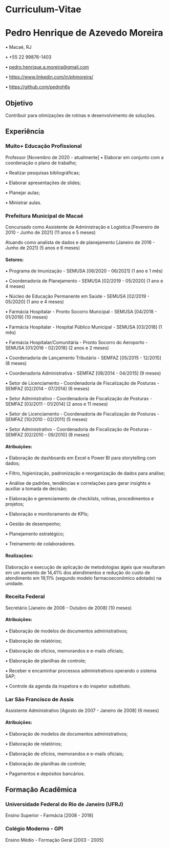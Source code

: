 # Curriculum-Vitae

# Pedro Henrique de Azevedo Moreira

• Macaé, RJ

• +55 22 99876-1403

• pedro.henrique.a.moreira@gmail.com

• https://www.linkedin.com/in/phmoreira/

• https://github.com/pedroh6s

## Objetivo

Contribuir para otimizações de rotinas e desenvolvimento de soluções.

## Experiência
### Muito+ Educação Profissional
Professor [Novembro de 2020 - atualmente]
• Elaborar em conjunto com a coordenação o plano de trabalho;

• Realizar pesquisas bibliográficas;

• Elaborar apresentações de slides;

• Planejar aulas;

• Ministrar aulas.

### Prefeitura Municipal de Macaé
Concursado como Assistente de Administração e Logística [Fevereiro de 2010 - Junho de 2021] (11 anos e 5 meses)

Atuando como analista de dados e de planejamento [Janeiro de 2016 - Junho de 2021] (5 anos e 6 meses)

#### Setores:

• Programa de Imunização - SEMUSA [06/2020 - 06/2021] (1 ano e 1 mês)

• Coordenadoria de Planejamento - SEMUSA [02/2019 - 05/2020] (1 ano e 4 meses)

• Núcleo de Educação Permanente em Saúde - SEMUSA [02/2019 - 05/2020] (1 ano e 4 meses)

• Farmácia Hospitalar - Pronto Socorro Municipal - SEMUSA [04/2018 - 01/2019] (10 meses)

• Farmácia Hospitalar - Hospital Público Municipal - SEMUSA [03/2018] (1 mês)

• Farmácia Hospitalar/Comunitária - Pronto Socorro do Aeroporto - SEMUSA [01/2016 - 02/2018] (2 anos e 2 meses)

• Coordenadoria de Lançamento Tributário - SEMFAZ [05/2015 - 12/2015] (8 meses)

• Coordenadoria Administrativa - SEMFAZ [08/2014 - 04/2015] (9 meses)

• Setor de Licenciamento - Coordenadoria de Fiscalização de Posturas - SEMFAZ [02/2014 - 07/2014] (6 meses)

• Setor Administrativo - Coordenadoria de Fiscalização de Posturas - SEMFAZ [03/2011 - 01/2014] (2 anos e 11 meses)

• Setor de Licenciamento - Coordenadoria de Fiscalização de Posturas - SEMFAZ [10/2010 - 02/2011] (5 meses)

• Setor Administrativo - Coordenadoria de Fiscalização de Posturas - SEMFAZ [02/2010 - 09/2010] (8 meses)

#### Atribuições:

• Elaboração de dashboards em Excel e Power BI para storytelling com dados;

• Filtro, higienização, padronização e reorganização de dados para análise;

• Análise de padrões, tendências e correlações para gerar insights e auxiliar a tomada de decisão;

• Elaboração e gerenciamento de checklists, rotinas, procedimentos e projetos;

• Elaboração e monitoramento de KPIs;

• Gestão de desempenho;

• Planejamento estratégico;

• Treinamento de colaboradores.


#### Realizações:

Elaboração e execução de aplicação de metodologias ágeis que resultaram em um aumento de 14,41% dos atendimentos e redução do custo de atendimento em 19,11% (segundo modelo farmacoeconômico adotado) na unidade.


### Receita Federal
Secretário [Janeiro de 2008 - Outubro de 2008] (10 meses)

#### Atribuições:

• Elaboração de modelos de documentos administrativos;

• Elaboração de relatórios;

• Elaboração de ofícios, memorandos e e-mails oficiais;

• Elaboração de planilhas de controle;

• Receber e encaminhar processos administrativos operando o sistema SAP;

• Controle da agenda da inspetora e do inspetor substituto.

### Lar São Francisco de Assis
Assistente Administrativo [Agosto de 2007 - Janeiro de 2008] (6 meses)

#### Atribuições: 

• Elaboração de modelos de documentos administrativos;

• Elaboração de relatórios;

• Elaboração de ofícios, memorandos e e-mails oficiais;

• Elaboração de planilhas de controle;

• Pagamentos e depósitos bancários.

## Formação Acadêmica

### Universidade Federal do Rio de Janeiro (UFRJ)

Ensino Superior - Farmácia [2008 - 2018] 

### Colégio Moderno - GPI 

Ensino Médio - Formação Geral [2003 - 2005]

